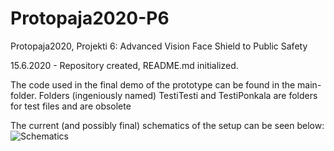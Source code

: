 # Protopaja2020-P6
 Protopaja2020, Projekti 6: Advanced Vision Face Shield to Public Safety
 
 15.6.2020 - Repository created, README.md initialized.
 
 The code used in the final demo of the prototype can be found in the main-folder.
 Folders (ingeniously named) TestiTesti and TestiPonkala are folders for test files and are obsolete
 
 The current (and possibly final) schematics of the setup can be seen below:
 ![Schematics](https://i.imgur.com/uAIPbyR.jpg)
